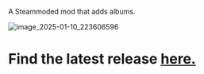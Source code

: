 A Steammoded mod that adds albums.

![image_2025-01-10_223606596](https://github.com/user-attachments/assets/54f6a053-b6e4-48a1-a8eb-c29212ec2b69)

# Find the latest release [here.](https://github.com/TherkLe/JimboRecords/releases/latest)
